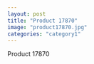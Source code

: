 ```yaml
---
layout: post
title: "Product 17870"
image: "product17870.jpg"
categories: "category1"
---
```

Product 17870
